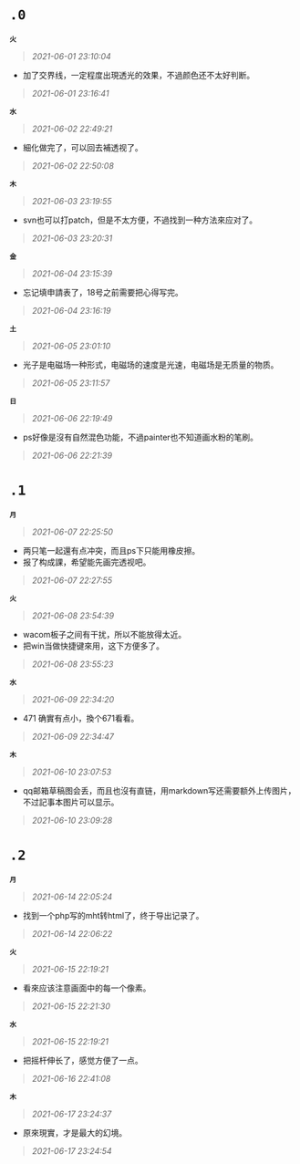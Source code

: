 **`.0`**
=========
**`火`**
>*2021-06-01 23:10:04*
- 加了交界线，一定程度出現透光的效果，不過颜色还不太好判断。
>*2021-06-01 23:16:41*

**`水`**
>*2021-06-02 22:49:21*
- 細化做完了，可以回去補透视了。
>*2021-06-02 22:50:08*

**`木`**
>*2021-06-03 23:19:55*
- svn也可以打patch，但是不太方便，不過找到一种方法來应对了。
>*2021-06-03 23:20:31*

**`金`**
>*2021-06-04 23:15:39*
- 忘记填申請表了，18号之前需要把心得写完。
>*2021-06-04 23:16:19*

**`土`**
>*2021-06-05 23:01:10*
- 光子是电磁场一种形式，电磁场的速度是光速，电磁场是无质量的物质。
>*2021-06-05 23:11:57*

**`日`**
>*2021-06-06 22:19:49*
- ps好像是沒有自然混色功能，不過painter也不知道画水粉的笔刷。
>*2021-06-06 22:21:39*

**`.1`**
=========
**`月`**
>*2021-06-07 22:25:50*
- 两只笔一起還有点冲突，而且ps下只能用橡皮擦。
- 报了构成課，希望能先画完透视吧。
>*2021-06-07 22:27:55*

**`火`**
>*2021-06-08 23:54:39*
- wacom板子之间有干扰，所以不能放得太近。
- 把win当做快捷键來用，这下方便多了。
>*2021-06-08 23:55:23*

**`水`**
>*2021-06-09 22:34:20*
- 471 确實有点小，換个671看看。
>*2021-06-09 22:34:47*

**`木`**
>*2021-06-10 23:07:53*
- qq邮箱草稿图会丢，而且也沒有直链，用markdown写还需要额外上传图片，不过記事本图片可以显示。
>*2021-06-10 23:09:28*

**`.2`**
=========
**`月`**
>*2021-06-14 22:05:24*
- 找到一个php写的mht转html了，终于导出记录了。
>*2021-06-14 22:06:22*

**`火`**
>*2021-06-15 22:19:21*
- 看來应该注意画面中的每一个像素。
>*2021-06-15 22:21:30*

**`水`**
>*2021-06-15 22:19:21*
- 把摇杆伸长了，感觉方便了一点。
>*2021-06-16 22:41:08*

**`木`**
>*2021-06-17 23:24:37*
- 原來現實，才是最大的幻境。
>*2021-06-17 23:24:54*